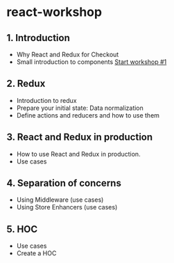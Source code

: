 # react-workshop

## 1. Introduction
* Why React and Redux for Checkout
* Small introduction to components
[Start workshop #1](https://github.com/nielsvanmidden/react-workshop/tree/master/1-introduction)

## 2. Redux
* Introduction to redux
* Prepare your initial state: Data normalization
* Define actions and reducers and how to use them

## 3. React and Redux in production
* How to use React and Redux in production.
* Use cases

## 4. Separation of concerns
* Using Middleware (use cases)
* Using Store Enhancers (use cases)

## 5. HOC
* Use cases
* Create a HOC
